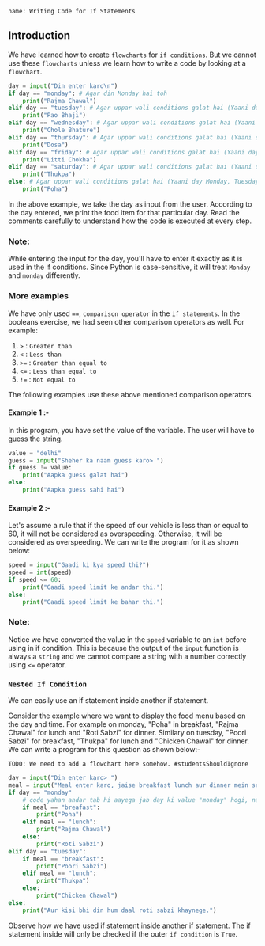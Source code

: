 ```ngMeta
name: Writing Code for If Statements
```

## Introduction

We have learned how to create `flowcharts` for `if conditions`. But we cannot use these `flowcharts` unless we learn how to write a code by looking at a `flowchart`.

```python
day = input("Din enter karo\n")
if day == "monday": # Agar din Monday hai toh
	print("Rajma Chawal")
elif day == "tuesday": # Agar uppar wali conditions galat hai (Yaani day Monday nahi hai) aur day Tuesday hai toh
	print("Pao Bhaji")
elif day == "wednesday": # Agar uppar wali conditions galat hai (Yaani day Monday aur Tuesday nahi hai) aur day Wednesday hai toh
	print("Chole Bhature")
elif day == "thursday": # Agar uppar wali conditions galat hai (Yaani day Monday, Tuesday aur Wednesday nahi hai) aur day Thursday hai toh
	print("Dosa")
elif day == "friday": # Agar uppar wali conditions galat hai (Yaani day Monday, Tuesday, Wednesday aur Thursday nahi hai) aur day Friday hai toh
	print("Litti Chokha")
elif day == "saturday": # Agar uppar wali conditions galat hai (Yaani day Monday, Tuesday, Wednesday, Thursday aur Friday nahi hai) aur day Saturday hai toh
	print("Thukpa")
else: # Agar uppar wali conditions galat hai (Yaani day Monday, Tuesday, Wednesday, Thursday, Friday aur Saturday nahi hai)
	print("Poha")
```

In the above example, we take the day as input from the user. According to the day entered, we print the food item for that particular day. Read the comments carefully to understand how the code is executed at every step.

### Note:
 While entering the input for the day, you'll have to enter it exactly as it is used in the if conditions. Since Python is case-sensitive, it will treat `Monday` and `monday` differently.

### More examples

We have only used `==`, `comparison operator` in the `if statements`. In the booleans exercise, we had seen other comparison operators as well. For example: 
1. `>`  : `Greater than`
2. `<`  : `Less than` 
3. `>=` : `Greater than equal to` 
4. `<=` : `Less than equal to` 
5. `!=` : `Not equal to` 

The following examples use these above mentioned comparison operators.

#### Example 1 :-
In this program, you have set the value of the variable. The user will have to guess the string.

```python
value = "delhi"
guess = input("Sheher ka naam guess karo> ")
if guess != value:
	print("Aapka guess galat hai")
else:
	print("Aapka guess sahi hai")
```


#### Example 2 :-
Let's assume a rule that if the speed of our vehicle is less than or equal to 60, it will not be considered as overspeeding. Otherwise, it will be considered as overspeeding. We can write the program for it as shown below:

```python
speed = input("Gaadi ki kya speed thi?")
speed = int(speed)
if speed <= 60:
	print("Gaadi speed limit ke andar thi.")
else:
	print("Gaadi speed limit ke bahar thi.")
```

### Note: 
Notice we have converted the value in the `speed` variable to an `int` before using in if condition. This is because the output of the `input` function is always a `string` and we cannot compare a string with a number correctly using `<=` operator.

### `Nested If Condition`
We can easily use an if statement inside another if statement.

Consider the example where we want to display the food menu based on the day and time. For example on monday, "Poha" in breakfast, "Rajma Chawal" for lunch and "Roti Sabzi" for dinner. Similary on tuesday, "Poori Sabzi" for breakfast, "Thukpa" for lunch and "Chicken Chawal" for dinner. We can write a program for this question as shown below:-

`TODO: We need to add a flowchart here somehow. #studentsShouldIgnore`

```python
day = input("Din enter karo> ")
meal = input("Meal enter karo, jaise breakfast lunch aur dinner mein se ek> ")
if day == "monday"
	# code yahan andar tab hi aayega jab day ki value "monday" hogi, nahi andar aayega hi nahi
	if meal == "breafast":
		print("Poha")
	elif meal == "lunch":
		print("Rajma Chawal")
	else:
		print("Roti Sabzi")
elif day == "tuesday":
	if meal == "breakfast":
		print("Poori Sabzi")
	elif meal == "lunch":
		print("Thukpa")
	else:
		print("Chicken Chawal")
else:
	print("Aur kisi bhi din hum daal roti sabzi khaynege.")
```

Observe how we have used if statement inside another if statement. The if statement inside will only be checked if the outer `if condition` is `True`.